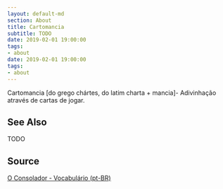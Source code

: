```yaml
---
layout: default-md
section: About
title: Cartomancia
subtitle: TODO
date: 2019-02-01 19:00:00
tags:
- about
date: 2019-02-01 19:00:00
tags: 
- about
---
```


Cartomancia [do grego chártes, do latim charta + mancia]- Adivinhação através de cartas de jogar.

## See Also
TODO

## Source
[O Consolador - Vocabulário (pt-BR)](http://www.oconsolador.com.br/linkfixo/vocabulario/principal.html)



